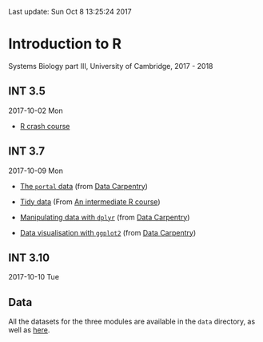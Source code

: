 Last update: Sun Oct  8 13:25:24 2017

# Introduction to R

Systems Biology part III, University of Cambridge, 2017 - 2018

## INT 3.5

2017-10-02 Mon

- [R crash course](https://rawgit.com/bioinformatics-core-shared-training/r-crash-course/master/crash-course.html)

## INT 3.7

2017-10-09 Mon

- [The `portal` data](https://rawgit.com/lgatto/R-intro-CSBC-partIII/master/02-starting-with-data.html) (from
  [Data Carpentry](http://www.datacarpentry.org/R-ecology-lesson/))

- [Tidy data](https://rawgit.com/lgatto/R-intro-CSBC-partIII/master/03-tidy-data.html) (From
  [An intermediate R course](https://bioinformatics-core-shared-training.github.io/r-intermediate/))

- [Manipulating data with `dplyr`](https://rawgit.com/lgatto/R-intro-CSBC-partIII/master/04-dplyr.html) (from
  [Data Carpentry](http://www.datacarpentry.org/R-ecology-lesson/))

- [Data visualisation with `ggplot2`](https://rawgit.com/lgatto/R-intro-CSBC-partIII/master/05-visualization-ggplot2.html) (from
  [Data Carpentry](http://www.datacarpentry.org/R-ecology-lesson/))

## INT 3.10

2017-10-10 Tue

## Data

All the datasets for the three modules are available in the `data`
directory, as well as [here](./data/zip).
